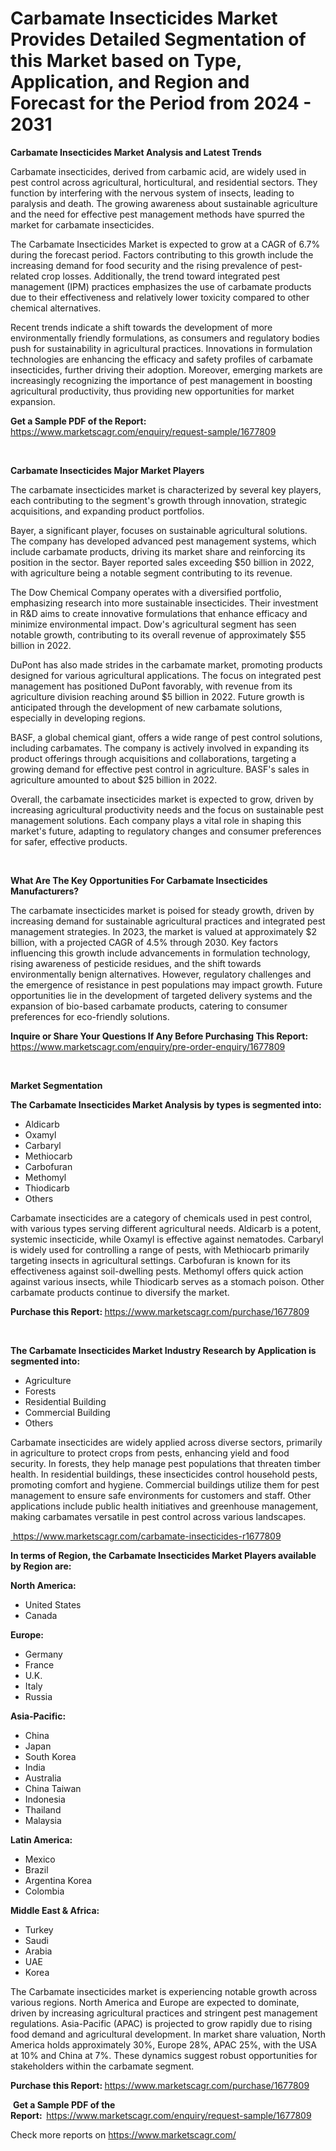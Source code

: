 <p><h1>Carbamate Insecticides Market Provides Detailed Segmentation of this Market based on Type, Application, and Region and Forecast for the Period from 2024 - 2031</h1></p><p><strong>Carbamate Insecticides Market Analysis and Latest Trends</strong></p>
<p><p>Carbamate insecticides, derived from carbamic acid, are widely used in pest control across agricultural, horticultural, and residential sectors. They function by interfering with the nervous system of insects, leading to paralysis and death. The growing awareness about sustainable agriculture and the need for effective pest management methods have spurred the market for carbamate insecticides.</p><p>The Carbamate Insecticides Market is expected to grow at a CAGR of 6.7% during the forecast period. Factors contributing to this growth include the increasing demand for food security and the rising prevalence of pest-related crop losses. Additionally, the trend toward integrated pest management (IPM) practices emphasizes the use of carbamate products due to their effectiveness and relatively lower toxicity compared to other chemical alternatives.</p><p>Recent trends indicate a shift towards the development of more environmentally friendly formulations, as consumers and regulatory bodies push for sustainability in agricultural practices. Innovations in formulation technologies are enhancing the efficacy and safety profiles of carbamate insecticides, further driving their adoption. Moreover, emerging markets are increasingly recognizing the importance of pest management in boosting agricultural productivity, thus providing new opportunities for market expansion.</p></p>
<p><strong>Get a Sample PDF of the Report:&nbsp;</strong> <a href="https://www.marketscagr.com/enquiry/request-sample/1677809?utm_campaign=2014&utm_medium=2&utm_source=Github&utm_content=ia&utm_term=28122024&utm_id=carbamate-insecticides">https://www.marketscagr.com/enquiry/request-sample/1677809</a></p>
<p>&nbsp;</p>
<p><strong>Carbamate Insecticides Major Market Players</strong></p>
<p><p>The carbamate insecticides market is characterized by several key players, each contributing to the segment's growth through innovation, strategic acquisitions, and expanding product portfolios. </p><p>Bayer, a significant player, focuses on sustainable agricultural solutions. The company has developed advanced pest management systems, which include carbamate products, driving its market share and reinforcing its position in the sector. Bayer reported sales exceeding $50 billion in 2022, with agriculture being a notable segment contributing to its revenue.</p><p>The Dow Chemical Company operates with a diversified portfolio, emphasizing research into more sustainable insecticides. Their investment in R&D aims to create innovative formulations that enhance efficacy and minimize environmental impact. Dow's agricultural segment has seen notable growth, contributing to its overall revenue of approximately $55 billion in 2022.</p><p>DuPont has also made strides in the carbamate market, promoting products designed for various agricultural applications. The focus on integrated pest management has positioned DuPont favorably, with revenue from its agriculture division reaching around $5 billion in 2022. Future growth is anticipated through the development of new carbamate solutions, especially in developing regions.</p><p>BASF, a global chemical giant, offers a wide range of pest control solutions, including carbamates. The company is actively involved in expanding its product offerings through acquisitions and collaborations, targeting a growing demand for effective pest control in agriculture. BASF's sales in agriculture amounted to about $25 billion in 2022.</p><p>Overall, the carbamate insecticides market is expected to grow, driven by increasing agricultural productivity needs and the focus on sustainable pest management solutions. Each company plays a vital role in shaping this market's future, adapting to regulatory changes and consumer preferences for safer, effective products.</p></p>
<p>&nbsp;</p>
<p><strong>What Are The Key Opportunities For Carbamate Insecticides Manufacturers?</strong></p>
<p><p>The carbamate insecticides market is poised for steady growth, driven by increasing demand for sustainable agricultural practices and integrated pest management strategies. In 2023, the market is valued at approximately $2 billion, with a projected CAGR of 4.5% through 2030. Key factors influencing this growth include advancements in formulation technology, rising awareness of pesticide residues, and the shift towards environmentally benign alternatives. However, regulatory challenges and the emergence of resistance in pest populations may impact growth. Future opportunities lie in the development of targeted delivery systems and the expansion of bio-based carbamate products, catering to consumer preferences for eco-friendly solutions.</p></p>
<p><strong>Inquire or Share Your Questions If Any Before Purchasing This Report:</strong> <a href="https://www.marketscagr.com/enquiry/pre-order-enquiry/1677809?utm_campaign=2014&utm_medium=2&utm_source=Github&utm_content=ia&utm_term=28122024&utm_id=carbamate-insecticides">https://www.marketscagr.com/enquiry/pre-order-enquiry/1677809</a></p>
<p>&nbsp;</p>
<p><strong>Market Segmentation</strong></p>
<p><strong>The Carbamate Insecticides Market Analysis by types is segmented into:</strong></p>
<p><ul><li>Aldicarb</li><li>Oxamyl</li><li>Carbaryl</li><li>Methiocarb</li><li>Carbofuran</li><li>Methomyl</li><li>Thiodicarb</li><li>Others</li></ul></p>
<p><p>Carbamate insecticides are a category of chemicals used in pest control, with various types serving different agricultural needs. Aldicarb is a potent, systemic insecticide, while Oxamyl is effective against nematodes. Carbaryl is widely used for controlling a range of pests, with Methiocarb primarily targeting insects in agricultural settings. Carbofuran is known for its effectiveness against soil-dwelling pests. Methomyl offers quick action against various insects, while Thiodicarb serves as a stomach poison. Other carbamate products continue to diversify the market.</p></p>
<p><strong>Purchase this Report:&nbsp;</strong><a href="https://www.marketscagr.com/purchase/1677809?utm_campaign=2014&utm_medium=2&utm_source=Github&utm_content=ia&utm_term=28122024&utm_id=carbamate-insecticides">https://www.marketscagr.com/purchase/1677809</a></p>
<p>&nbsp;</p>
<p><strong>The Carbamate Insecticides Market Industry Research by Application is segmented into:</strong></p>
<p><ul><li>Agriculture</li><li>Forests</li><li>Residential Building</li><li>Commercial Building</li><li>Others</li></ul></p>
<p><p>Carbamate insecticides are widely applied across diverse sectors, primarily in agriculture to protect crops from pests, enhancing yield and food security. In forests, they help manage pest populations that threaten timber health. In residential buildings, these insecticides control household pests, promoting comfort and hygiene. Commercial buildings utilize them for pest management to ensure safe environments for customers and staff. Other applications include public health initiatives and greenhouse management, making carbamates versatile in pest control across various landscapes.</p></p>
<p><a href="https://www.marketscagr.com/carbamate-insecticides-r1677809?utm_campaign=2014&utm_medium=2&utm_source=Github&utm_content=ia&utm_term=28122024&utm_id=carbamate-insecticides">&nbsp;https://www.marketscagr.com/carbamate-insecticides-r1677809</a></p>
<p><strong>In terms of Region, the Carbamate Insecticides Market Players available by Region are:</strong></p>
<p>
    <p> <strong> North America: </strong>
        <ul>
            <li>United States</li>
            <li>Canada</li>
        </ul>
        </p> 
    <p> <strong> Europe: </strong>
        <ul>
            <li>Germany</li>
            <li>France</li>
            <li>U.K.</li>
            <li>Italy</li>
            <li>Russia</li>
        </ul>
        </p> 
    <p> <strong> Asia-Pacific: </strong>
        <ul>
            <li>China</li>
            <li>Japan</li>
            <li>South Korea</li>
            <li>India</li>
            <li>Australia</li>
            <li>China Taiwan</li>
            <li>Indonesia</li>
            <li>Thailand</li>
            <li>Malaysia</li>
        </ul>
        </p> 
    <p> <strong> Latin America: </strong>
        <ul>
            <li>Mexico</li>
            <li>Brazil</li>
            <li>Argentina Korea</li>
            <li>Colombia</li>
        </ul>
        </p> 
    <p> <strong> Middle East & Africa: </strong>
        <ul>
            <li>Turkey</li>
            <li>Saudi</li>
            <li>Arabia</li>
            <li>UAE</li>
            <li>Korea</li>
        </ul>
    </p>
    </p>
<p><p>The Carbamate insecticides market is experiencing notable growth across various regions. North America and Europe are expected to dominate, driven by increasing agricultural practices and stringent pest management regulations. Asia-Pacific (APAC) is projected to grow rapidly due to rising food demand and agricultural development. In market share valuation, North America holds approximately 30%, Europe 28%, APAC 25%, with the USA at 10% and China at 7%. These dynamics suggest robust opportunities for stakeholders within the carbamate segment.</p></p>
<p><strong>Purchase this Report: </strong><a href="https://www.marketscagr.com/purchase/1677809?utm_campaign=2014&utm_medium=2&utm_source=Github&utm_content=ia&utm_term=28122024&utm_id=carbamate-insecticides">https://www.marketscagr.com/purchase/1677809</a></p>
<p>&nbsp;<strong>Get a Sample PDF of the Report:&nbsp;&nbsp;</strong><a href="https://www.marketscagr.com/enquiry/request-sample/1677809?utm_campaign=2014&utm_medium=2&utm_source=Github&utm_content=ia&utm_term=28122024&utm_id=carbamate-insecticides">https://www.marketscagr.com/enquiry/request-sample/1677809</a></p>
<p><strong></strong></p>
<p>Check more reports on <a href="https://www.marketscagr.com/?utm_campaign=2014&utm_medium=2&utm_source=Github&utm_content=ia&utm_term=28122024&utm_id=carbamate-insecticides">https://www.marketscagr.com/</a></p>
